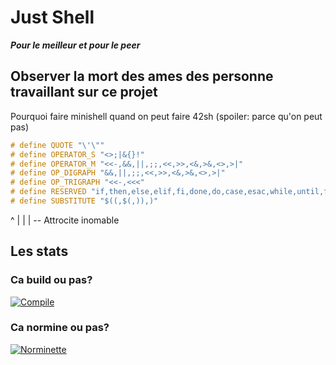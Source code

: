 # Just Shell
***Pour le meilleur et pour le peer***

## Observer la mort des ames des personne travaillant sur ce projet

Pourquoi faire minishell quand on peut faire 42sh (spoiler: parce qu'on peut pas)

```C
# define QUOTE "\'\""
# define OPERATOR_S "<>;|&{}!" 
# define OPERATOR_M "<<-,&&,||,;;,<<,>>,<&,>&,<>,>|"
# define OP_DIGRAPH "&&,||,;;,<<,>>,<&,>&,<>,>|"
# define OP_TRIGRAPH "<<-,<<<"
# define RESERVED "if,then,else,elif,fi,done,do,case,esac,while,until,for,in,!!"
# define SUBSTITUTE "$((,$(,)),)"
```
^
|
|
| -- Attrocite inomable

## Les stats

### Ca build ou pas?
[![Compile](https://github.com/SkyDogzz/just-shell/actions/workflows/compile.yml/badge.svg)](https://github.com/SkyDogzz/just-shell/actions/workflows/compile.yml)

### Ca normine ou pas?
[![Norminette](https://github.com/SkyDogzz/just-shell/actions/workflows/norm.yml/badge.svg)](https://github.com/SkyDogzz/just-shell/actions/workflows/norm.yml)
